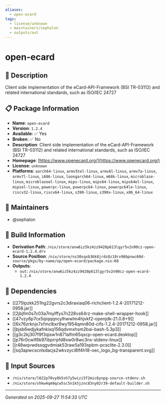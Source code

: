 ```yaml
---
aliases:
  - open-ecard
tags:
  - license/unknown
  - maintainers/sephalon
  - outputs/out
---
```


# open-ecard

## 📝 Description

Client side implementation of the eCard-API-Framework (BSI
      TR-03112) and related international standards, such as ISO/IEC 24727

## 📋 Package Information

- **Name**: `open-ecard`
- **Version**: `1.2.4`
- **Available**: ✅ Yes
- **Broken**: ✅ No
- **Description**: Client side implementation of the eCard-API-Framework (BSI
      TR-03112) and related international standards, such as ISO/IEC 24727
- **Homepage**: [https://www.openecard.org/](https://www.openecard.org/)
- **License**: `unknown`
- **Platforms**: `aarch64-linux`, `armv5tel-linux`, `armv6l-linux`, `armv7a-linux`, `armv7l-linux`, `i686-linux`, `loongarch64-linux`, `m68k-linux`, `microblaze-linux`, `microblazeel-linux`, `mips-linux`, `mips64-linux`, `mips64el-linux`, `mipsel-linux`, `powerpc-linux`, `powerpc64-linux`, `powerpc64le-linux`, `riscv32-linux`, `riscv64-linux`, `s390-linux`, `s390x-linux`, `x86_64-linux`
## 👥 Maintainers

- @sephalon


## 🔧 Build Information

- **Derivation Path**: `/nix/store/anw6iz5kz4zz9420p613lgyr5v2n90cz-open-ecard-1.2.4.drv`
- **Source Position**: `/nix/store/ns30sqxb36k8jrds8z18rv96bpnwc60d-source/pkgs/by-name/op/open-ecard/package.nix:68`
- **Outputs**:
  - `out`:  `/nix/store/anw6iz5kz4zz9420p613lgyr5v2n90cz-open-ecard-1.2.4`

## 🔗 Dependencies

- [[275lpzkk251hg22gvrs2c3diraxiaq06-richclient-1.2.4-20171212-0958.jar]]
- [[2jbjfm0s7c03a7mylffys7n228vs64rz-make-shell-wrapper-hook]]
- [[47vzy8p7cx5qiqqqncylhwwlm4hjvkf2-openjdk-21.0.8+9]]
- [[6x76zrknjx7xfmclbxr9wy1954qmn80d-cifs-1.2.4-20171212-0958.jar]]
- [[bjsb6wdjykafnkixq156qdvmxhsm2bai-bash-5.3p3]]
- [[g3c2kj307f9f3qisw1n871alfm65qxcp-open-ecard.desktop]]
- [[p76r0cwlf6k97ibprrpfd8xw0r8wc3nx-stdenv-linux]]
- [[r48wqvwdssqgvdmiak53raw5a193spbm-pcsclite-2.3.0]]
- [[sq3apwcscnlxdacjs2wkvzyci8lf4h18-oec_logo_bg-transparent.svg]]

## 📁 Input Sources

- `/nix/store/l622p70vy8k5sh7y5wizi5f2mic6ynpg-source-stdenv.sh`
- `/nix/store/shkw4qm9qcw5sc5n1k5jznc83ny02r39-default-builder.sh`

---
*Generated on 2025-09-27 11:54:33 UTC*
